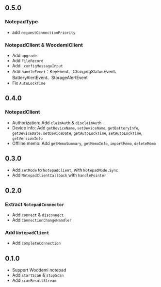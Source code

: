 ## 0.5.0

### NotepadType
- add `requestConnectionPriority`

### NotepadClient & WoodemiClient
- Add `upgrade`
- Add `FileRecord`
- Add `_configMessageInput`
- Add `handleEvent`：KeyEvent、ChargingStatusEvent、BatteryAlertEvent、StorageAlertEvent
- Fix `AutoLockTime`

## 0.4.0

### NotepadClient

- Authorization: Add `claimAuth` & `disclaimAuth`
- Device info: Add `getDeviceName`, `setDeviceName`, `getBatteryInfo`, `getDeviceDate`, `setDeviceDate`, `getAutoLockTime`, `setAutoLockTime`, `getVersionInfo`
- Offline memo: Add `getMemoSummary`, `getMemoInfo`, `importMemo`, `deleteMemo`

## 0.3.0

- Add `setMode` to `NotepadClient`, with `NotepadMode.Sync`
- Add `NotepadClientCallback` with `handlePointer`

## 0.2.0

### Extract `NotepadConnector`
- Add `connect` & `disconnect`
- Add `ConnectionChangeHandler`

### Add `NotepadClient`
- Add `completeConnection`

## 0.1.0

- Support Woodemi notepad
- Add `startScan` & `stopScan`
- Add `scanResultStream`
